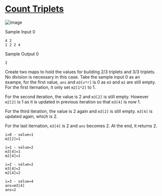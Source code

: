 # [Count Triplets](https://www.hackerrank.com/challenges/count-triplets-1/problem)

![image](https://user-images.githubusercontent.com/35857179/81278735-a8ca3e80-9088-11ea-95aa-e81ce7a5af14.png)


Sample Input 0
```
4 2
1 2 2 4
```

Sample Output 0
```
2
```

Create two maps to hold the values for building 2/3 triplets and 3/3 triplets. No division is necessary in this case. Take the sample input 0 as an exampe, for the first value, ``ans`` and ``m3[v*r]`` is 0 as ``m3`` and ``m2`` are still empty. For the first iternation, it only set ``m2[1*2]`` to 1.

For the second iteration, the value is 2 and ``m3[2]`` is still empty. However ``m2[2]`` is 1 as it is updated in previous iteration so that ``m3[4]`` is now 1.

For the third iteration, the value is 2 again and ``m3[2]`` is still empty. ``m3[4]`` is updated again, which is 2. 

For the last iternation, ``m3[4]`` is 2 and ``ans`` becomes 2. At the end, it returns 2. 


```
i=0 - value=1
m2[2]=1

i=1 - value=2
m3[4]=1
m2[4]=1

i=2 - value=2
m3[4]=2
m2[4]=2

i=3 - value=4
ans=m3[4]
ans=2
```